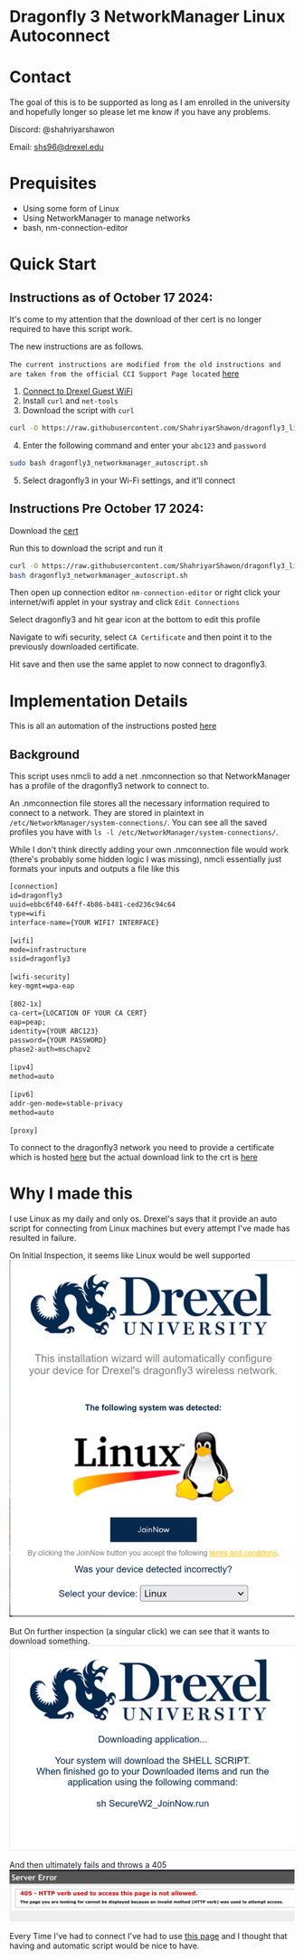 # Dragonfly 3 NetworkManager Linux Autoconnect 

# Contact
The goal of this is to be supported as long as I am enrolled in the university and hopefully longer so please let me know if you have any problems.

Discord: @shahriyarshawon 

Email: shs96@drexel.edu

# Prequisites
- Using some form of Linux
- Using NetworkManager to manage networks 
- bash, nm-connection-editor

# Quick Start

## Instructions as of October 17 2024:
It's come to my attention that the download of ther cert is no longer required to have this script work.

The new instructions are as follows.

`The current instructions are modified from the old instructions and are taken from the official CCI Support Page located` [here](https://support.cci.drexel.edu/getting-connected/general-issues/connecting-dragonfly3-wifi-drexel-campus/connecting-to-dragonfly3-on-ubuntu-linux-with-a-script/)

1. [Connect to Drexel Guest WiFi](https://support.cci.drexel.edu/getting-connected/general-issues/connecting-dragonfly3-wifi-drexel-campus/connecting-dragonfly3drexelguest/)
2. Install `curl` and `net-tools`
3. Download the script with `curl`
```sh 
curl -O https://raw.githubusercontent.com/ShahriyarShawon/dragonfly3_linux_autoconnect/master/dragonfly3_networkmanager_autoscript.sh
```
4. Enter the following command and enter your `abc123` and `password`
```sh 
sudo bash dragonfly3_networkmanager_autoscript.sh
```
5. Select dragonfly3 in your Wi-Fi settings, and it'll connect



## Instructions Pre October 17 2024:

Download the [cert](https://comodoca.file.force.com/sfc/dist/version/download/?oid=00D1N000002Ljih&ids=0683l00000ENwaHAAT&d=%2Fa%2F3l000000VZ4M%2Fie5Sho19m8SLjTZkH_VL8efOD1qyGFt9h5Ju1ddtbKQ&operationContext=DELIVERY&viewId=05H5c000000jDrXEAU&dpt=)

Run this to download the script and run it 

```sh 
curl -O https://raw.githubusercontent.com/ShahriyarShawon/dragonfly3_linux_autoconnect/master/dragonfly3_networkmanager_autoscript.sh
bash dragonfly3_networkmanager_autoscript.sh
```

Then open up connection editor `nm-connection-editor` or right click your 
internet/wifi applet in your systray and click `Edit Connections`

Select dragonfly3 and hit gear icon at the bottom to edit this profile 

Navigate to wifi security, select `CA Certificate` and then point it to 
the previously downloaded certificate. 

Hit save and then use the same applet to now connect to dragonfly3.


# Implementation Details

This is all an automation of the instructions posted [here](https://drexel.edu/it/help/a-z/dragonfly3/generic_config/)

## Background
This script uses nmcli to add a net .nmconnection so that NetworkManager has a 
profile of the dragonfly3 network to connect to.

An .nmconnection file stores all the necessary information required to connect to 
a network. They are stored in plaintext in `/etc/NetworkManager/system-connections/`.
You can see all the saved profiles you have with 
`ls -l /etc/NetworkManager/system-connections/`. 

While I don't think directly adding your own .nmconnection file would work 
(there's probably some hidden logic I was missing), nmcli essentially just formats
your inputs and outputs a file like this 
```
[connection]
id=dragonfly3
uuid=ebbc6f40-64ff-4b86-b481-ced236c94c64
type=wifi
interface-name={YOUR WIFI? INTERFACE}

[wifi]
mode=infrastructure
ssid=dragonfly3

[wifi-security]
key-mgmt=wpa-eap

[802-1x]
ca-cert={LOCATION OF YOUR CA CERT}
eap=peap;
identity={YOUR ABC123}
password={YOUR PASSWORD}
phase2-auth=mschapv2

[ipv4]
method=auto

[ipv6]
addr-gen-mode=stable-privacy
method=auto

[proxy]
```
To connect to the dragonfly3 network you need to provide a certificate which is 
hosted [here](https://comodoca.my.salesforce.com/sfc/p/1N000002Ljih/a/3l000000VZ4M/ie5Sho19m8SLjTZkH_VL8efOD1qyGFt9h5Ju1ddtbKQ) but the actual download link to the crt is 
[here](https://comodoca.file.force.com/sfc/dist/version/download/?oid=00D1N000002Ljih&ids=0683l00000ENwaHAAT&d=%2Fa%2F3l000000VZ4M%2Fie5Sho19m8SLjTZkH_VL8efOD1qyGFt9h5Ju1ddtbKQ&operationContext=DELIVERY&viewId=05H5c000000jDrXEAU&dpt=)

# Why I made this 
I use Linux as my daily and only os. Drexel's says that it provide an auto script 
for connecting from Linux machines but every attempt I've made has resulted in 
failure.

On Initial Inspection, it seems like Linux would be well supported
![Linux Installation Wizard page](images/installation_wizard_page.png)

But On further inspection (a singular click) we can see that it wants to download 
something.
![Script Download Attempt](images/script_download_attempt.png)

And then ultimately fails and throws a 405
![405 Verb Error](images/verb_error.png)

Every Time I've had to connect I've had to use 
[this page](https://drexel.edu/it/help/a-z/dragonfly3/generic_config/) 
and I thought that having and automatic script would be nice to have.
